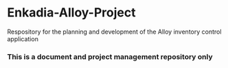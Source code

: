 # Enkadia-Alloy-Project
Respository for the planning and development of the Alloy inventory control application

### This is a document and project management repository only
